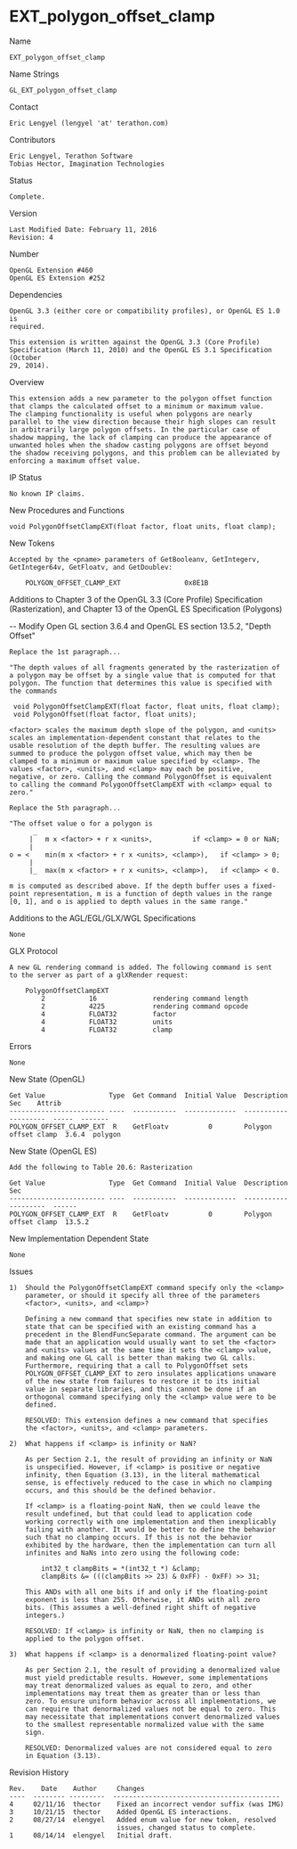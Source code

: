 # EXT_polygon_offset_clamp

Name

    EXT_polygon_offset_clamp

Name Strings

    GL_EXT_polygon_offset_clamp

Contact

    Eric Lengyel (lengyel 'at' terathon.com)

Contributors

    Eric Lengyel, Terathon Software
    Tobias Hector, Imagination Technologies

Status

    Complete.

Version

    Last Modified Date: February 11, 2016
    Revision: 4

Number

    OpenGL Extension #460
    OpenGL ES Extension #252

Dependencies

    OpenGL 3.3 (either core or compatibility profiles), or OpenGL ES 1.0 is
    required.

    This extension is written against the OpenGL 3.3 (Core Profile)
    Specification (March 11, 2010) and the OpenGL ES 3.1 Specification (October
    29, 2014).

Overview

    This extension adds a new parameter to the polygon offset function
    that clamps the calculated offset to a minimum or maximum value.
    The clamping functionality is useful when polygons are nearly
    parallel to the view direction because their high slopes can result
    in arbitrarily large polygon offsets. In the particular case of
    shadow mapping, the lack of clamping can produce the appearance of
    unwanted holes when the shadow casting polygons are offset beyond
    the shadow receiving polygons, and this problem can be alleviated by
    enforcing a maximum offset value.

IP Status

    No known IP claims.

New Procedures and Functions

    void PolygonOffsetClampEXT(float factor, float units, float clamp);

New Tokens

    Accepted by the <pname> parameters of GetBooleanv, GetIntegerv,
    GetInteger64v, GetFloatv, and GetDoublev:

        POLYGON_OFFSET_CLAMP_EXT                0x8E1B

Additions to Chapter 3 of the OpenGL 3.3 (Core Profile) Specification
(Rasterization), and Chapter 13 of the OpenGL ES Specification (Polygons)

 -- Modify Open GL section 3.6.4 and OpenGL ES section 13.5.2, "Depth Offset"

    Replace the 1st paragraph...

    "The depth values of all fragments generated by the rasterization of
    a polygon may be offset by a single value that is computed for that
    polygon. The function that determines this value is specified with
    the commands

     void PolygonOffsetClampEXT(float factor, float units, float clamp);
     void PolygonOffset(float factor, float units);

    <factor> scales the maximum depth slope of the polygon, and <units>
    scales an implementation-dependent constant that relates to the
    usable resolution of the depth buffer. The resulting values are
    summed to produce the polygon offset value, which may then be
    clamped to a minimum or maximum value specified by <clamp>. The
    values <factor>, <units>, and <clamp> may each be positive,
    negative, or zero. Calling the command PolygonOffset is equivalent
    to calling the command PolygonOffsetClampEXT with <clamp> equal to
    zero."

    Replace the 5th paragraph...

    "The offset value o for a polygon is
          _
         |   m x <factor> + r x <units>,          if <clamp> = 0 or NaN;
         |
    o = <    min(m x <factor> + r x <units>, <clamp>),   if <clamp> > 0;
         |
         |_  max(m x <factor> + r x <units>, <clamp>),   if <clamp> < 0.

    m is computed as described above. If the depth buffer uses a fixed-
    point representation, m is a function of depth values in the range
    [0, 1], and o is applied to depth values in the same range."

Additions to the AGL/EGL/GLX/WGL Specifications

    None

GLX Protocol

    A new GL rendering command is added. The following command is sent
    to the server as part of a glXRender request:

        PolygonOffsetClampEXT
            2           16              rendering command length
            2           4225            rendering command opcode
            4           FLOAT32         factor
            4           FLOAT32         units
            4           FLOAT32         clamp

Errors

    None

New State (OpenGL)

    Get Value                Type  Get Command  Initial Value  Description           Sec    Attrib
    ------------------------ ----  -----------  -------------  --------------------  -----  -------
    POLYGON_OFFSET_CLAMP_EXT  R    GetFloatv          0        Polygon offset clamp  3.6.4  polygon

New State (OpenGL ES)

    Add the following to Table 20.6: Rasterization

    Get Value                Type  Get Command  Initial Value  Description           Sec
    ------------------------ ----  -----------  -------------  --------------------  ------
    POLYGON_OFFSET_CLAMP_EXT  R    GetFloatv          0        Polygon offset clamp  13.5.2

New Implementation Dependent State

    None

Issues

    1)  Should the PolygonOffsetClampEXT command specify only the <clamp>
        parameter, or should it specify all three of the parameters
        <factor>, <units>, and <clamp>?

        Defining a new command that specifies new state in addition to
        state that can be specified with an existing command has a
        precedent in the BlendFuncSeparate command. The argument can be
        made that an application would usually want to set the <factor>
        and <units> values at the same time it sets the <clamp> value,
        and making one GL call is better than making two GL calls.
        Furthermore, requiring that a call to PolygonOffset sets
        POLYGON_OFFSET_CLAMP_EXT to zero insulates applications unaware
        of the new state from failures to restore it to its initial
        value in separate libraries, and this cannot be done if an
        orthogonal command specifying only the <clamp> value were to be
        defined.

        RESOLVED: This extension defines a new command that specifies
        the <factor>, <units>, and <clamp> parameters.

    2)  What happens if <clamp> is infinity or NaN?

        As per Section 2.1, the result of providing an infinity or NaN
        is unspecified. However, if <clamp> is positive or negative
        infinity, then Equation (3.13), in the literal mathematical
        sense, is effectively reduced to the case in which no clamping
        occurs, and this should be the defined behavior.

        If <clamp> is a floating-point NaN, then we could leave the
        result undefined, but that could lead to application code
        working correctly with one implementation and then inexplicably
        failing with another. It would be better to define the behavior
        such that no clamping occurs. If this is not the behavior
        exhibited by the hardware, then the implementation can turn all
        infinites and NaNs into zero using the following code:

            int32_t clampBits = *(int32_t *) &clamp;
            clampBits &= (((clampBits >> 23) & 0xFF) - 0xFF) >> 31;

        This ANDs with all one bits if and only if the floating-point
        exponent is less than 255. Otherwise, it ANDs with all zero
        bits. (This assumes a well-defined right shift of negative
        integers.)

        RESOLVED: If <clamp> is infinity or NaN, then no clamping is
        applied to the polygon offset.

    3)  What happens if <clamp> is a denormalized floating-point value?

        As per Section 2.1, the result of providing a denormalized value
        must yield predictable results. However, some implementations
        may treat denormalized values as equal to zero, and other
        implementations may treat them as greater than or less than
        zero. To ensure uniform behavior across all implementations, we
        can require that denormalized values not be equal to zero. This
        may necessitate that implementations convert denormalized values
        to the smallest representable normalized value with the same
        sign.

        RESOLVED: Denormalized values are not considered equal to zero
        in Equation (3.13).

Revision History

    Rev.    Date    Author     Changes
    ----  -------- ---------  ------------------------------------------
    4     02/11/16  thector    Fixed an incorrect vendor suffix (was IMG)
    3     10/21/15  thector    Added OpenGL ES interactions.
    2     08/27/14  elengyel   Added enum value for new token, resolved
                               issues, changed status to complete.
    1     08/14/14  elengyel   Initial draft.
